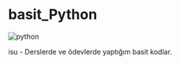 # basit_Python
 
 ![python](https://upload.wikimedia.org/wikipedia/commons/thumb/f/f8/Python_logo_and_wordmark.svg/1280px-Python_logo_and_wordmark.svg.png)


 
 isu - Derslerde ve ödevlerde yaptığım basit kodlar.
